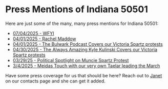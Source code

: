 # Press Mentions of Indiana 50501

Here are just some of the many, many press mentions for Indiana 50501:

* [07/04/2025 - WFYI](https://www.wfyi.org/news/articles/indianapolis-july-4-protest-takes-community-building-approach)
* [04/01/2025 - Rachel Maddow](https://open.spotify.com/episode/0XZbwdSCgcbT9BAACbu2Oe?si=7aY4BlGHS_GqRXkGllu6mw&context=spotify%3Ashow%3A0BDNfTFMPd7o5rhqmUAFz1)
* [04/01/2025 - The Bulwark Podcast Covers our Victoria Spartz protests](https://open.spotify.com/episode/18kYxAMF5y7BeA0Ir08Y2I?si=LYzSEFGNToG60MJ_UE1h6A&nd=1&dlsi=9ab3782ebc264901)
* [04/30/2025 - The Always Amazing Kyle Kulinski Covers our Victoria Spartz protests](https://www.youtube.com/watch?v=818Gu74KhrE)
* [03/29/25 - Political Spotlight on Muncie Spartz Protest](https://www.youtube.com/watch?v=TuR565eB2HE)
* [3/4/2025 - Meidas Touch with our very own Taelar leading the March](https://youtu.be/NPvSZ6bTdIQ?si=Lw25GFJBYEXDCjdO)

Have some press coverage for us that should be here?  Reach out to [Janet](/contact.html) on our contacts page and she can get it added.
